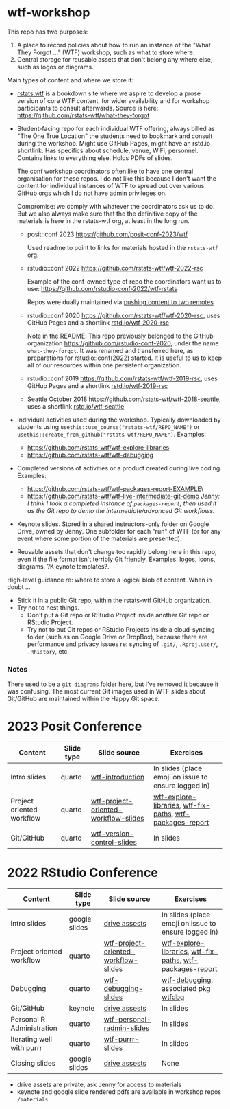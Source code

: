 # wtf-workshop

This repo has two purposes:

1.  A place to record policies about how to run an instance of the "What They Forgot ..." (WTF) workshop, such as what to store where.
2.  Central storage for reusable assets that don't belong any where else, such as logos or diagrams.

Main types of content and where we store it:

-   [rstats.wtf](https://rstats.wtf) is a bookdown site where we aspire to develop a prose version of core WTF content, for wider availability and for workshop participants to consult afterwards.
    Source is here: <https://github.com/rstats-wtf/what-they-forgot>

-   Student-facing repo for each individual WTF offering, always billed as "The One True Location" the students need to bookmark and consult during the workshop.
    Might use GitHub Pages, might have an rstd.io shortlink.
    Has specifics about schedule, venue, WiFi, personnel.
    Contains links to everything else.
    Holds PDFs of slides.

    The conf workshop coordinators often like to have one central organisation for these repos.
    I do not like this because I don't want the content for individual instances of WTF to spread out over various GitHub orgs which I do not have admin privileges on.

    Compromise: we comply with whatever the coordinators ask us to do.
    But we also always make sure that the the definitive copy of the materials is here in the rstats-wtf org, at least in the long run.

    -   posit::conf 2023 <https://github.com/posit-conf-2023/wtf>
    
        Used readme to point to links for materials hosted in the `rstats-wtf` org.
    
    -   rstudio::conf 2022 <https://github.com/rstats-wtf/wtf-2022-rsc>

        Example of the conf-owned type of repo the coordinators want us to use: <https://github.com/rstudio-conf-2022/wtf-rstats>

        Repos were dually maintained via [pushing content to two remotes](https://stackoverflow.com/questions/14290113/git-pushing-code-to-two-remotes/14290145#14290145)

    -   rstudio::conf 2020 <https://github.com/rstats-wtf/wtf-2020-rsc>, uses GitHub Pages and a shortlink [rstd.io/wtf-2020-rsc](https://rstd.io/wtf-2020-rsc)

        Note in the README: This repo previously belonged to the GitHub organization <https://github.com/rstudio-conf-2020>, under the name `what-they-forgot`.
        It was renamed and transferred here, as preparations for rstudio::conf(2022) started.
        It is useful to us to keep all of our resources within one persistent organization.

    -   rstudio::conf 2019 <https://github.com/rstats-wtf/wtf-2019-rsc>, uses GitHub Pages and a shortlink [rstd.io/wtf-2019-rsc](https://rstd.io/wtf-2019-rsc)

    -   Seattle October 2018 <https://github.com/rstats-wtf/wtf-2018-seattle>, uses a shortlink [rstd.io/wtf-seattle](https://rstd.io/wtf-seattle)

-   Individual activities used during the workshop.
    Typically downloaded by students using `usethis::use_course("rstats-wtf/REPO_NAME")` or `usethis::create_from_github("rstats-wtf/REPO_NAME")`.
    Examples:

    -   <https://github.com/rstats-wtf/wtf-explore-libraries>
    -   <https://github.com/rstats-wtf/wtf-debugging>

-   Completed versions of activities or a product created during live coding.
    Examples:

    -   <https://github.com/rstats-wtf/wtf-packages-report-EXAMPLE>\
    -   <https://github.com/rstats-wtf/wtf-live-intermediate-git-demo> *Jenny: I think I took a completed instance of `packages-report`, then used it as the Git repo to demo the intermediate/advanced Git workflows.*

-   Keynote slides.
    Stored in a shared instructors-only folder on Google Drive, owned by Jenny.
    One subfolder for each "run" of WTF (or for any event where some portion of the materials are presented).

-   Reusable assets that don't change too rapidly belong here in this repo, even if the file format isn't terribly Git friendly.
    Examples: logos, icons, diagrams, ?K
    eynote templates?.

High-level guidance re: where to store a logical blob of content.
When in doubt ...

-   Stick it in a public Git repo, within the rstats-wtf GitHub organization.
-   Try not to nest things.
    -   Don't put a Git repo or RStudio Project inside another Git repo or RStudio Project.
    -   Try not to put Git repos or RStudio Projects inside a cloud-syncing folder (such as on Google Drive or DropBox), because there are performance and privacy issues re: syncing of `.git/`, `.Rproj.user/`, `.Rhistory`, etc.

### Notes

There used to be a `git-diagrams` folder here, but I've removed it because it was confusing.
The most current Git images used in WTF slides about Git/GitHub are maintained within the Happy Git space.

# 2023 Posit Conference

| Content                   | Slide type    | Slide source                                                                                               | Exercises                                                                                                                                                                                                            |
|---------------|---------------|---------------|----------------------------|
| Intro slides              | quarto | [wtf-introduction](https://github.com/rstats-wtf/wtf-introduction)              | In slides (place emoji on issue to ensure logged in)                                                                                                                                                                 |
| Project oriented workflow | quarto        | [wtf-project-oriented-workflow-slides](https://github.com/rstats-wtf/wtf-project-oriented-workflow-slides) | [wtf-explore-libraries](https://github.com/rstats-wtf/wtf-explore-libraries), [wtf-fix-paths](https://github.com/rstats-wtf/wtf-fix-paths), [wtf-packages-report](https://github.com/rstats-wtf/wtf-packages-report) |
| Git/GitHub                | quarto       | [wtf-version-control-slides]([https://drive.google.com/drive/u/0/folders/12shxFDi5SPjwS6vc8UVIJRJZOQoeViV9](https://github.com/rstats-wtf/wtf-version-control-slides))              | In slides                                                                                                                                                                                                            |

# 2022 RStudio Conference

| Content                   | Slide type    | Slide source                                                                                               | Exercises                                                                                                                                                                                                            |
|---------------|---------------|---------------|----------------------------|
| Intro slides              | google slides | [drive assests](https://drive.google.com/drive/u/0/folders/12shxFDi5SPjwS6vc8UVIJRJZOQoeViV9)              | In slides (place emoji on issue to ensure logged in)                                                                                                                                                                 |
| Project oriented workflow | quarto        | [wtf-project-oriented-workflow-slides](https://github.com/rstats-wtf/wtf-project-oriented-workflow-slides) | [wtf-explore-libraries](https://github.com/rstats-wtf/wtf-explore-libraries), [wtf-fix-paths](https://github.com/rstats-wtf/wtf-fix-paths), [wtf-packages-report](https://github.com/rstats-wtf/wtf-packages-report) |
| Debugging                 | quarto        | [wtf-debugging-slides](https://github.com/rstats-wtf/wtf-debugging-slides)                                 | [wtf-debugging](https://github.com/rstats-wtf/wtf-debugging), associated pkg [wtfdbg](https://github.com/rstats-wtf/wtfdbg)                                                                                          |
| Git/GitHub                | keynote       | [drive assests](https://drive.google.com/drive/u/0/folders/12shxFDi5SPjwS6vc8UVIJRJZOQoeViV9)              | In slides                                                                                                                                                                                                            |
| Personal R Administration | quarto        | [wtf-personal-radmin-slides](https://github.com/rstats-wtf/wtf-personal-radmin-slides)                     | In slides                                                                                                                                                                                                            |
| Iterating well with purrr | quarto        | [wtf-purrr-slides](https://github.com/rstats-wtf/wtf-purrr-slides)                                         | In slides                                                                                                                                                                                                            |
| Closing slides            | google slides | [drive assests](https://drive.google.com/drive/u/0/folders/12shxFDi5SPjwS6vc8UVIJRJZOQoeViV9)              | None                                                                                                                                                                                                                 |
- drive assets are private, ask Jenny for access to materials
- keynote and google slide rendered pdfs are available in workshop repos `/materials`
